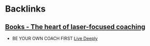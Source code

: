 
# Backlinks
## [Books - The heart of laser-focused coaching](<Books - The heart of laser-focused coaching.md>)
- BE YOUR OWN COACH FIRST [Live Deeply](<Live Deeply.md>)

